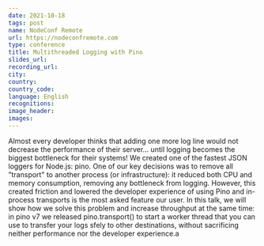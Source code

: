 ```yaml
---
date: 2021-10-18
tags: post
name: NodeConf Remote
url: https://nodeconfremote.com
type: conference
title: Multithreaded Logging with Pino
slides_url:
recording_url: 
city: 
country: 
country_code: 
language: English
recognitions:
image_header:
images:
---
```


Almost every developer thinks that adding one more log line would not decrease the performance of their server... until logging becomes the biggest bottleneck for their systems! We created one of the fastest JSON loggers for Node.js: pino. One of our key decisions was to remove all "transport" to another process (or infrastructure): it reduced both CPU and memory consumption, removing any bottleneck from logging. However, this created friction and lowered the developer experience of using Pino and in-process transports is the most asked feature our user. In this talk, we will show how we solve this problem and increase throughput at the same time: in pino v7 we released pino.transport() to start a worker thread that you can use to transfer your logs sfely to other destinations, without sacrificing neither performance nor the developer experience.a
